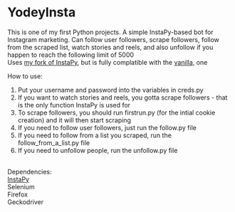 # YodeyInsta
This is one of my first Python projects. A simple InstaPy-based bot for Instagram marketing. Can follow user followers, scrape followers, follow from the scraped list, watch stories and reels, and also unfollow if you happen to reach the following limit of 5000<br>
Uses <a href="https://github.com/valentino1337/InstaPy" target="_blank">my fork of InstaPy</a>, but is fully complatible with the <a href="https://github.com/timgrossmann/InstaPy">vanilla,</a> one

How to use:
1. Put your username and password into the variables in creds.py
2. If you want to watch stories and reels, you gotta scrape followers - that is the only function InstaPy is used for
3. To scrape followers, you should run firstrun.py (for the intial cookie creation) and it will then start scraping
4. If you need to follow user followers, just run the follow.py file
5. If you need to follow from a list you scraped, run the follow_from_a_list.py file
6. If you need to unfollow people, run the unfollow.py file
<br>
Dependencies:<br>
<a href="https://github.com/valentino1337/InstaPy">InstaPy</a><br>
Selenium<br>
Firefox<br>
Geckodriver
